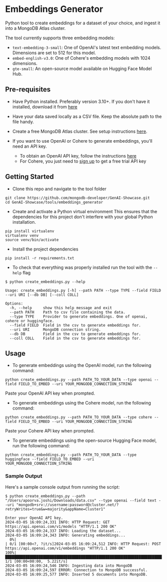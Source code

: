 # Embeddings Generator

Python tool to create embeddings for a dataset of your choice, and ingest it into a MongoDB Atlas cluster.

The tool currently supports three embedding models:
* `text-embedding-3-small`: One of OpenAI's latest text embedding models. Dimensions are set to 512 for this model.
* `embed-english-v3.0`: One of Cohere's embedding models with 1024 dimensions.
* `gte-small`: An open-source model available on Hugging Face Model Hub.

## Pre-requisites

* Have Python installed. Preferably version 3.10+. If you don't have it installed, download it from [here](https://www.python.org/downloads/)

* Have your data saved locally as a CSV file. Keep the absolute path to the file handy.

* Create a free MongoDB Atlas cluster. See setup instructions [here](https://www.mongodb.com/docs/atlas/tutorial/deploy-free-tier-cluster/).

* If you want to use OpenAI or Cohere to generate embeddings, you'll need an API key.
    * To obtain an OpenAI API key, follow the instructions [here](https://help.openai.com/en/articles/4936850-where-do-i-find-my-openai-api-key)
    * For Cohere, you just need to [sign up](https://dashboard.cohere.com/welcome/register) to get a free trial API key

## Getting Started

* Clone this repo and navigate to the tool folder

```
git clone https://github.com/mongodb-developer/GenAI-Showcase.git
cd GenAI-Showcase/tools/embeddings_generator
```

* Create and activate a Python virtual environment
This ensures that the dependencies for this project don't interfere with your global Python installation.

```
pip install virtualenv
virtualenv venv
source venv/bin/activate
```

* Install the project dependencies

```
pip install -r requirements.txt
```

* To check that everything was properly installed run the tool with the `--help` flag

```console
$ python create_embeddings.py --help

Usage: create_embeddings.py [-h] --path PATH --type TYPE --field FIELD --uri URI [--db DB] [--coll COLL]

Options:
  -h, --help     show this help message and exit
  --path PATH    Path to csv file containing the data.
  --type TYPE    Provider to generate embeddings. One of openai, cohere or huggingface.
  --field FIELD  Field in the csv to generate embeddings for.
  --uri URI      MongoDB connection string.
  --db DB        Field in the csv to generate embeddings for.
  --coll COLL    Field in the csv to generate embeddings for.
```

## Usage

* To generate embeddings using the OpenAI model, run the following command:

```
python create_embeddings.py --path PATH_TO_YOUR_DATA --type openai --field FIELD_TO_EMBED --uri YOUR_MONGODB_CONNECTION_STRING
```

Paste your OpenAI API key when prompted.

* To generate embeddings using the Cohere model, run the following command:

```
python create_embeddings.py --path PATH_TO_YOUR_DATA --type cohere --field FIELD_TO_EMBED --uri YOUR_MONGODB_CONNECTION_STRING
```

Paste your Cohere API key when prompted.

* To generate embeddings using the open-source Hugging Face model, run the following command:

```
python create_embeddings.py --path PATH_TO_YOUR_DATA --type huggingface --field FIELD_TO_EMBED --uri YOUR_MONGODB_CONNECTION_STRING
```

### Sample Output

Here's a sample console output from running the script:

```console
$ python create_embeddings.py --path "/Users/apoorva.joshi/Downloads/data.csv" --type openai --field text --uri "mongodb+srv://username:password@cluster.net/?retryWrites=true&w=majority&appName=Cluster1"

Enter your OpenAI API key.
2024-03-05 16:09:24,331 INFO: HTTP Request: GET https://api.openai.com/v1/models "HTTP/1.1 200 OK"
2024-03-05 16:09:24,337 INFO: Loading the dataset...
2024-03-05 16:09:24,343 INFO: Generating embeddings...
  0%|                                                                                                                                                                                                                                                                                                                                               | 0/1 [00:00<?, ?it/s]2024-03-05 16:09:24,512 INFO: HTTP Request: POST https://api.openai.com/v1/embeddings "HTTP/1.1 200 OK"
100%|███████████████████████████████████████████████████████████████████████████████████████████████████████████████████████████████████████████████████████████████████████████████████████████████████████████████████████████████████████████████████████████████████████████████████████████████████████████████████████████████████████| 1/1 [00:00<00:00,  5.22it/s]
2024-03-05 16:09:24,546 INFO: Ingesting data into MongoDB
2024-03-05 16:09:24,597 ERROR: Connection to MongoDB successful.
2024-03-05 16:09:25,577 INFO: Inserted 5 documents into MongoDB.
```
